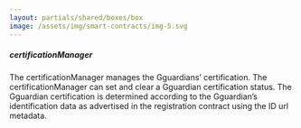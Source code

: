 ```yaml
---
layout: partials/shared/boxes/box
image: /assets/img/smart-contracts/img-5.svg
---
```


##### certificationManager

The certificationManager manages the Gguardians’ certification. The certificationManager can set and clear a Gguardian certification status. The Gguardian certification is determined according to the Gguardian’s identification data as advertised in the registration contract using the ID url metadata.
